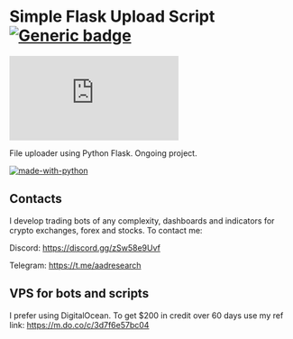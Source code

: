 # Simple Flask Upload Script [![Generic badge](https://img.shields.io/badge/Python-3.8+-<COLOR>.svg)](https://aadresearch.xyz) 

[![Latest release](https://badgen.net/github/release/Naereen/Strapdown.js)](https://aadresearch.xyz)

File uploader using Python Flask. Ongoing project.


[![made-with-python](https://img.shields.io/badge/Made%20with-Python-1f425f.svg)](https://www.python.org/)


## Contacts
I develop trading bots of any complexity, dashboards and indicators for crypto exchanges, forex and stocks.
To contact me:

Discord: https://discord.gg/zSw58e9Uvf

Telegram: https://t.me/aadresearch

## VPS for bots and scripts
I prefer using DigitalOcean. 
To get $200 in credit over 60 days use my ref link: https://m.do.co/c/3d7f6e57bc04
